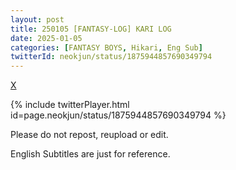 ```yaml
---
layout: post
title: 250105 [FANTASY-LOG] KARI LOG
date: 2025-01-05
categories: [FANTASY BOYS, Hikari, Eng Sub]
twitterId: neokjun/status/1875944857690349794
---
```


[X](https://x.com/neokjun/status/1875944857690349794)

{% include twitterPlayer.html id=page.neokjun/status/1875944857690349794 %}

Please do not repost, reupload or edit. 

English Subtitles are just for reference.
